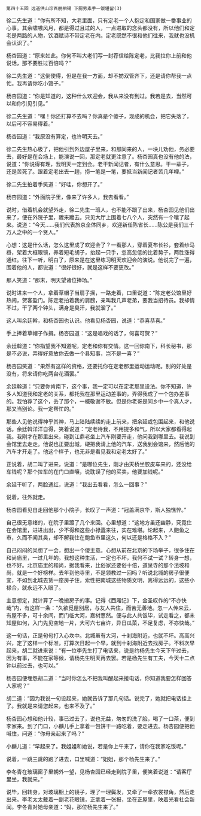     第四十五回 远道供山珍百朋相锡 下厨劳素手一饭堪留(3) 

   徐二先生道：“你有所不知，大老里面，只有定老一个人抱定和国家做一番事业的心事。其余啸嗷风月，都是得过且过的人，一点进取的念头都没有，所以他们和定老是两路的人物，饮酒赋诗不带定老在内。定老既然不很和他们往来，我就也没机会认识了。”

   杨杏园道：“原来如此。你何不叫大老们写一封荐信给陈定老，比我拉你上前和他说话，那不要胜过百倍吗？”

   徐二先生道：“这倒使得，但是在我一方面，却不妨双管齐下，还是请你帮我一点忙。我再请你吃小馆子。”

   杨杏园道：“你是知道的，这种什么欢迎会，我从来没有到过。我若是去，当然可以和你引见引见。”

   徐二先生道：“嘿！你还打算不去吗？你真是个傻子，现成的机会，把它失落了，以后可不容易得着。”

   杨杏园道：“我原没有算定，也许明天去。”

   徐二先生热心极了，把他引到外边屋子里来，和那同来的人，一块儿劝他，务必要去，最好是在会场上，能演说一回，那定老就更注意了。杨杏园真也没有他的法，说道：“你说得有理，我明天一定到会。老干新闻记者，有什么意思。干一辈子，还是苦死了。跟着定老出去一趟，捞一笔是一笔，要抵当新闻记者苦几年哩。”

   徐二先生拍着手笑道：“好哇，你想开了。”

   杨杏园道：“外面院子里，像来了许多人，我去看看。”

   说时，借着机会就望外走，徐二先生一班人，也不能不跟了出来，杨杏园见他们出来了，便在外院子里，踱来踱去。只见大厅上围着七八个人，突然有一个嚷了起来。说道：“今天……我们代表旅京全体同乡，欢迎新任陈省长……陈公是我们三千万人之中的一个贤人。”

   心想：这是什么话，怎么这里成了欢迎会了？一看那人，穿着夏布长衫，套着纱马褂，架着大框眼镜，养着短毛胡子，抬起一只手，忽高忽低的比着势子，两胜涨得通红。往下一听，明白了，原来是在这里练习明天欢迎会的演说。他说完了一遍，围着他的人，都说道：“很好很好，就是这样不要更改。”

   那人笑道：“那末，明天望诸位捧场。”

   说时进来一个人，拿着草帽子当扇子摇，一路走着，口里说道：“陈定老公馆里好热闹，贺客盈门。陈定老拍着我的肩膀，亲叫我几声老弟，要我当招待员。我却情不过，干了两个钟头，满身是臭汗，我就溜了。”

   这人叫余廷斡，和杨杏园也认识。他看见杨杏园，说道：“恭喜恭喜。”

   手上捧着草帽子作揖。杨杏园道：“这是唱戏的话了，何喜可贺？”

   余廷斡道：“你指望我不知道呢，定老和你有交情。这一回你南下，科长秘书，那是不必说，弄得好意放你去做一个县知事，岂不是一喜？”

   杨杏园笑道：“果然有这样的资格，还要托你在定老那里运动运动呢。别的好处是没有，将来请你吃两台花酒罢。”

   余廷斡道：“只要你肯南下，这个事，我一定可以在定老那里设法。你不知道，许多人知道我和定老的关系，都托我在那里运动差事的，弄得我成了一个包办差事的。我怕荐了这个，丢了那个，一概敬谢不敏。但是你老哥是同乡中一个真人才，那又当别论。我一定帮忙的。”

   那些人见他说得神乎其神，马上陆陆续续的走上前来，把余延或包围起来，和他说话。余廷斡洋洋自得，笑着说道：“定老待我，不用提多和气，所以大家都看得起我。我刚才在那里出来，碰到江鼎老坐上汽车刚要开走，他问我到哪里去。我说到会馆里去走走。他说也正要出城，硬把我请上他的汽车，送我到会馆来，然后他的汽车才开走了。他这个样子，也无非是看见我和定老太好了。”

   正说着，胡二叫了进来，说道：“是哪位先生，刚才由天桥坐胶皮车来的，还没给车钱呢？那个拉车的在门口直嚷，说耽误了他的买卖，他要加钱呢。”

   余延干听了，两脸通红，说道：“我出去看看，怎么一回事？”

   说着，往外就走。

   杨杏园看见自走回他那个小院子，长叹了一声道：“冠盖满京华，斯人独憔悴。”

   自己很无意绪的，在院子里踱了几个来回。心里想道：“这地方虽还幽静，究竟住在会馆里，进进出出，少不得和这些小禄蠹来往，实在难堪。论起来，人鲍鱼之市，久而不闻其臭，却不解我住在鲍鱼市里这久，何以还是格格不入？”

   自己闷闷的呆想了一会，想出一个傻主意。心想从前在北京的下场举子，很多住在和尚庙里，一过几年的。我想这种生活，一定也不坏，我何不试一试？转身一想，也不好。北京庙里的和尚，据我看来，比俗家还要俗十倍，道泉寺的那个法坡和尚，就是一个好榜样。去年到他寺里，不是领教过一回吗？听说北城的房子很便宜，不如到北城去赁一座房子住，索性把南城这些物质文明，离得远远的，这些小禄合，就永远不入眼了。

   主意想定，就计算了一晚搬房子的事。记得《西厢记》下，金圣叹作的“不亦快哉”内，有这样一条：“久欲觅屋别居，与友人共住，而苦无善地。忽一人传来云，有屋不多，可十余间，而门临大河，嘉树葱然。便与此人共饭毕，试走看之，都未知屋如何，入门先见空地一片，大可六七亩许，异日瓜菜，不足复虑，不亦快哉。”

   这一句话，正是句句打入心坎中。北城虽有大河，十刹海附近，也就不坏。高高兴兴，定了这样一个标准，打算次日起一个早，就到十刹海附近去找房子。不料次早起来，胡二就进来说：“有一位李先生打了电话来，说是约杨先生今天下午过去，因为有事，不能在家等候，请杨先生明天再去罢。若是杨先生有工夫，今天十二点钟以前过去，也可以。”

   杨杏园便埋怨胡二道：“当时你怎么不把我叫醒起来接电话，你知道我要怎样回答人家呢？”

   胡二道：“因为我说一句设起来，她就告诉了那几句话。说完了，她就把电话挂上了。我就是来请您起来，也来不及了。”

   杨杏园心想和他计较，事已过去了，说也无益，匆匆的洗了脸，喝了一口茶，便到李家来。到了门口，小麟儿手上拿着一包饼干一路吃着，要走进去。杨杏园便把他喊住，问道：“你母亲起来了吗？”

   小麟儿道：“早起来了。我姐姐和她说，若是你上午来了，请你在我家吃饭呢。”

   说着，一跳三跳的跑了进去，口里喊道：“姐姐，那个杨先生来了。”

   李冬青在玻璃窗子里朝外一望，见杨杏园已经走到院子里，便笑着说道：“请客厅里坐，我就来。”

   说毕，回转身，对玻璃橱上的镜子，理了一理鬓发，又牵了一牵衣裳襟角，然后走出来。李老太太戴着一副老花眼镜，正拿着一张报，坐在正屋里，映着光看社会新闻。李冬青对她母亲道：“妈，那位杨先生来了。”

